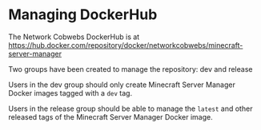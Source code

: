 # Managing DockerHub

The Network Cobwebs DockerHub is at
https://hub.docker.com/repository/docker/networkcobwebs/minecraft-server-manager

Two groups have been created to manage the repository: dev and release

Users in the dev group should only create Minecraft Server Manager Docker images tagged with a `dev`
tag.

Users in the release group should be able to manage the `latest` and other released tags of the 
Minecraft Server Manager Docker image.
